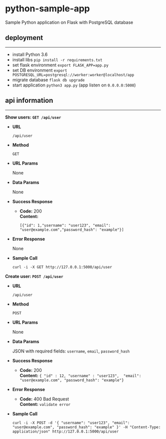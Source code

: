 # python-sample-app

Sample Python application on Flask with PostgreSQL database

## deployment
---

* install Python 3.6
* install libs `pip install -r requirements.txt`
* set flask environment `export FLASK_APP=app.py`
* set DB environment `export POSTGRESQL_URL=postgresql://worker:worker@localhost/app`
* migrate database `flask db upgrade`
* start application `python3 app.py` (app listen on `0.0.0.0:5000`)

## api information
---

**Show users: `GET /api/user`**

* **URL**

  `/api/user`

* **Method**

  `GET`

* **URL Params**

  None

* **Data Params**

  None

* **Success Response**

  * **Code:** 200 <br />
    **Content:**

    ```[{"id": 1,"username": "user123", "email": "user@example.com","password_hash": "example"}]```

* **Error Response**

  None

* **Sample Call**

  `curl -i -X GET http://127.0.0.1:5000/api/user`

**Create user: `POST /api/user`**

* **URL**

  `/api/user`

* **Method**

  `POST`

*  **URL Params**

   None

* **Data Params**

  JSON with required fields: `username`, `email`, `password_hash`

* **Success Response**

  * **Code:** 200 <br />
    **Content:** `{ "id" : 12, "username" : "user123",  "email": "user@example.com", "password_hash": "example"}`

* **Error Response**

  * **Code:** 400 Bad Request <br />
    **Content:** `validate error`

* **Sample Call**

  `curl -i -X POST -d '{ "username": "user123", "email": "user@example.com", "password_hash": "example" }' -H "Content-Type: application/json" http://127.0.0.1:5000/api/user`
